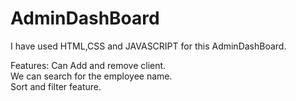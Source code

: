 # AdminDashBoard

I have used HTML,CSS and JAVASCRIPT for this AdminDashBoard.

Features:
Can Add and remove client.
<br/>
We can search for the employee name.
<br/>
Sort and filter feature.

